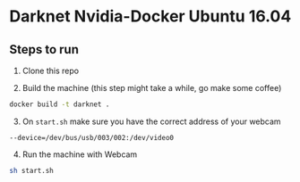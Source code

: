 # Darknet Nvidia-Docker Ubuntu 16.04
## Steps to run

1) Clone this repo

2) Build the machine (this step might take a while, go make some coffee)
```bash
docker build -t darknet .
````

3) On `start.sh` make sure you have the correct address of your webcam 

`--device=/dev/bus/usb/003/002:/dev/video0`

4) Run the machine with Webcam
```bash
sh start.sh
```
